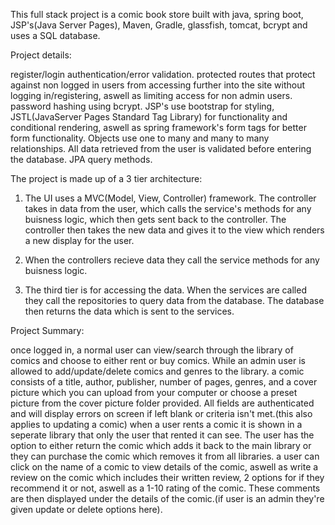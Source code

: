 This full stack project is a comic book store built with java, spring boot, JSP's(Java Server Pages), Maven, Gradle, glassfish, tomcat, bcrypt and uses a SQL database.  

Project details:

  register/login authentication/error validation.
  protected routes that protect against non logged in users from accessing further into the site without logging in/registering, aswell as limiting access for non admin users.
  password hashing using bcrypt.
  JSP's use bootstrap for styling, JSTL(JavaServer Pages Standard Tag Library) for functionality and conditional rendering, aswell as spring framework's form tags for better form functionality.
  Objects use one to many and many to many relationships.
  All data retrieved from the user is validated before entering the database.
  JPA query methods.
  
The project is made up of a 3 tier architecture:

  1. The UI uses a MVC(Model, View, Controller) framework.  The controller takes in data from the user, which calls the service's methods for any buisness logic, which then gets sent back to the controller.
  The controller then takes the new data and gives it to the view which renders a new display for the user.  

  2. When the controllers recieve data they call the service methods for any buisness logic.

  3. The third tier is for accessing the data.  When the services are called they call the repositories to query data from the database. The database then returns the data which is sent to the services.


Project Summary:

once logged in, a normal user can view/search through the library of comics and choose to either rent or buy comics. While an admin user is allowed to add/update/delete comics and genres to the library.
a comic consists of a title, author, publisher, number of pages, genres, and a cover picture which you can upload from your computer or choose a preset picture from the cover picture folder provided. All fields are authenticated and will display errors on screen if left blank or criteria isn't met.(this also applies to updating a comic)
when a user rents a comic it is shown in a seperate library that only the user that rented it can see.  The user has the option to either return the comic which adds it back to the main library or they can purchase the comic which removes it from all libraries.
a user can click on the name of a comic to view details of the comic, aswell as write a review on the comic which includes their written review, 2 options for if they recommend it or not, aswell as a 1-10 rating of the comic. These comments are then displayed under the details of the comic.(if user is an admin they're given update or delete options here).






